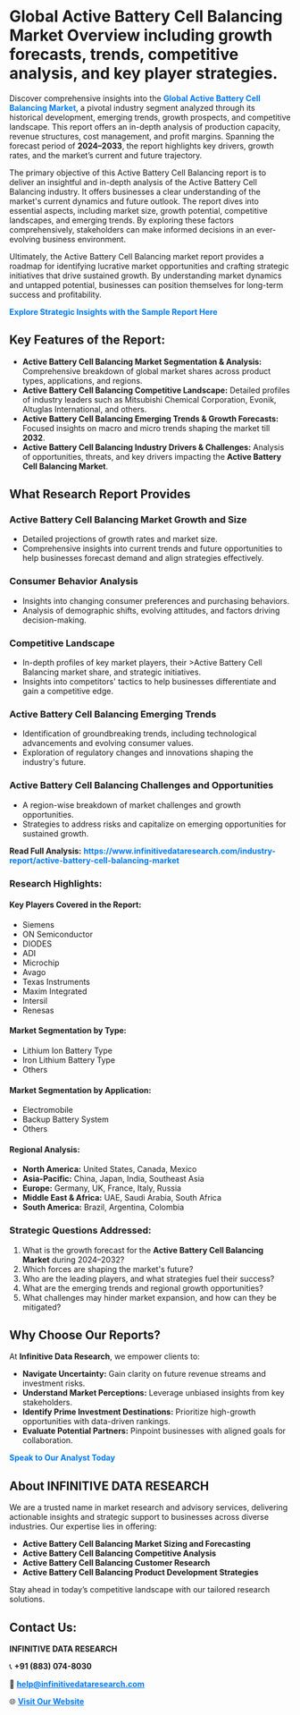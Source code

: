 <h1>Global Active Battery Cell Balancing Market Overview including growth forecasts, trends, competitive analysis, and key player strategies.</h1>
<p>
Discover comprehensive insights into the 
<a href="https://www.infinitivedataresearch.com/industry-report/active-battery-cell-balancing-market" rel="dofollow" style="color: #007BFF; text-decoration: none;"><strong>Global Active Battery Cell Balancing Market</strong></a>, a pivotal industry segment analyzed through its historical development, emerging trends, growth prospects, and competitive landscape. This report offers an in-depth analysis of production capacity, revenue structures, cost management, and profit margins. Spanning the forecast period of <strong>2024–2033</strong>, the report highlights key drivers, growth rates, and the market’s current and future trajectory.
</p>
<p>
The primary objective of this Active Battery Cell Balancing report is to deliver an insightful and in-depth analysis of the Active Battery Cell Balancing industry. It offers businesses a clear understanding of the market's current dynamics and future outlook. The report dives into essential aspects, including market size, growth potential, competitive landscapes, and emerging trends. By exploring these factors comprehensively, stakeholders can make informed decisions in an ever-evolving business environment.
</p>
<p>
Ultimately, the Active Battery Cell Balancing market report provides a roadmap for identifying lucrative market opportunities and crafting strategic initiatives that drive sustained growth. By understanding market dynamics and untapped potential, businesses can position themselves for long-term success and profitability.
</p>
<p>
<a href="https://www.infinitivedataresearch.com/request-sample/reportId=106833" style="color: #007BFF; text-decoration: none;"><strong>Explore Strategic Insights with the Sample Report Here</strong></a>
</p>

<h2>Key Features of the Report:</h2>
<ul>
<li><strong>Active Battery Cell Balancing Market Segmentation & Analysis:</strong> Comprehensive breakdown of global market shares across product types, applications, and regions.</li>
<li><strong>Active Battery Cell Balancing Competitive Landscape:</strong> Detailed profiles of industry leaders such as Mitsubishi Chemical Corporation, Evonik, Altuglas International, and others.</li>
<li><strong>Active Battery Cell Balancing Emerging Trends & Growth Forecasts:</strong> Focused insights on macro and micro trends shaping the market till <strong>2032</strong>.</li>
<li><strong>Active Battery Cell Balancing Industry Drivers & Challenges:</strong> Analysis of opportunities, threats, and key drivers impacting the <strong>Active Battery Cell Balancing Market</strong>.</li>
</ul>

<h2>What Research Report Provides</h2>
<h3>Active Battery Cell Balancing Market Growth and Size</h3>
<ul>
<li>Detailed projections of growth rates and market size.</li>
<li>Comprehensive insights into current trends and future opportunities to help businesses forecast demand and align strategies effectively.</li>
</ul>

<h3>Consumer Behavior Analysis</h3>
<ul>
<li>Insights into changing consumer preferences and purchasing behaviors.</li>
<li>Analysis of demographic shifts, evolving attitudes, and factors driving decision-making.</li>
</ul>

<h3>Competitive Landscape</h3>
<ul>
<li>In-depth profiles of key market players, their >Active Battery Cell Balancing market share, and strategic initiatives.</li>
<li>Insights into competitors' tactics to help businesses differentiate and gain a competitive edge.</li>
</ul>

<h3>Active Battery Cell Balancing Emerging Trends</h3>
<ul>
<li>Identification of groundbreaking trends, including technological advancements and evolving consumer values.</li>
<li>Exploration of regulatory changes and innovations shaping the industry's future.</li>
</ul>

<h3>Active Battery Cell Balancing Challenges and Opportunities</h3>
<ul>
<li>A region-wise breakdown of market challenges and growth opportunities.</li>
<li>Strategies to address risks and capitalize on emerging opportunities for sustained growth.</li>
</ul>
<p><strong>Read Full Analysis:</strong> <a href="https://www.infinitivedataresearch.com/industry-report/active-battery-cell-balancing-market" rel="dofollow" style="color: #007BFF; text-decoration: none;"><strong>https://www.infinitivedataresearch.com/industry-report/active-battery-cell-balancing-market</strong></a></p>
<h3>Research Highlights:</h3>
<h4>Key Players Covered in the Report:</h4>
<ul><li>Siemens</li><li>ON Semiconductor</li><li>DIODES</li><li>ADI</li><li>Microchip</li><li>Avago</li><li>Texas Instruments</li><li>Maxim Integrated</li><li>Intersil</li><li>Renesas</li></ul>
<h4>Market Segmentation by Type:</h4>
<ul><li>Lithium Ion Battery Type</li><li>Iron Lithium Battery Type</li><li>Others</li></ul>
<h4>Market Segmentation by Application:</h4>
<ul><li>Electromobile</li><li>Backup Battery System</li><li>Others</li></ul>

<h4>Regional Analysis:</h4>
<ul>
<li><strong>North America:</strong> United States, Canada, Mexico</li>
<li><strong>Asia-Pacific:</strong> China, Japan, India, Southeast Asia</li>
<li><strong>Europe:</strong> Germany, UK, France, Italy, Russia</li>
<li><strong>Middle East & Africa:</strong> UAE, Saudi Arabia, South Africa</li>
<li><strong>South America:</strong> Brazil, Argentina, Colombia</li>
</ul>

<h3>Strategic Questions Addressed:</h3>
<ol>
<li>What is the growth forecast for the <strong>Active Battery Cell Balancing Market</strong> during 2024–2032?</li>
<li>Which forces are shaping the market's future?</li>
<li>Who are the leading players, and what strategies fuel their success?</li>
<li>What are the emerging trends and regional growth opportunities?</li>
<li>What challenges may hinder market expansion, and how can they be mitigated?</li>
</ol>

<h2>Why Choose Our Reports?</h2>
<p>At <strong>Infinitive Data Research</strong>, we empower clients to:</p>
<ul>
<li><strong>Navigate Uncertainty:</strong> Gain clarity on future revenue streams and investment risks.</li>
<li><strong>Understand Market Perceptions:</strong> Leverage unbiased insights from key stakeholders.</li>
<li><strong>Identify Prime Investment Destinations:</strong> Prioritize high-growth opportunities with data-driven rankings.</li>
<li><strong>Evaluate Potential Partners:</strong> Pinpoint businesses with aligned goals for collaboration.</li>
</ul>
<p><a href="https://www.infinitivedataresearch.com/industry-report/active-battery-cell-balancing-market" rel="dofollow" style="color: #007BFF; text-decoration: none;"><strong>Speak to Our Analyst Today</strong></a></p>

<h2>About INFINITIVE DATA RESEARCH</h2>
<p>We are a trusted name in market research and advisory services, delivering actionable insights and strategic support to businesses across diverse industries. Our expertise lies in offering:</p>
<ul>
<li><strong>Active Battery Cell Balancing Market Sizing and Forecasting</strong></li>
<li><strong>Active Battery Cell Balancing Competitive Analysis</strong></li>
<li><strong>Active Battery Cell Balancing Customer Research</strong></li>
<li><strong>Active Battery Cell Balancing Product Development Strategies</strong></li>
</ul>
<p>Stay ahead in today’s competitive landscape with our tailored research solutions.</p>

<h2>Contact Us:</h2>
<p><strong>INFINITIVE DATA RESEARCH</strong></p>
<p>📞 <strong>+91 (883) 074-8030</strong></p>
<p>📧 <strong><a href="mailto:help@infinitivedataresearch.com" style="color: #007BFF;">help@infinitivedataresearch.com</a></strong></p>
<p>🌐 <strong><a href="https://www.infinitivedataresearch.com" rel="dofollow" style="color: #007BFF;">Visit Our Website</a></strong></p>